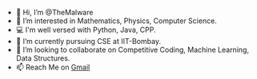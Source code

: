 - 👋 Hi, I’m @TheMalware
- 👀 I’m interested in Mathematics, Physics, Computer Science.
- 💻 I'm well versed with Python, Java, CPP.
- 🌱 I’m currently pursuing CSE at IIT-Bombay.
- 💞️ I’m looking to collaborate on Competitive Coding, Machine Learning, Data Structures.
- 📫 Reach Me on [Gmail](mailto:themalware.dev@gmail.com)

<!---
TheMalware/TheMalware is a ✨ special ✨ repository because its `README.md` (this file) appears on your GitHub profile.
You can click the Preview link to take a look at your changes.
--->
